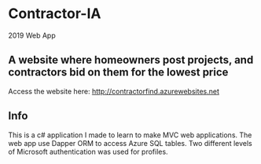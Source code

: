 # Contractor-IA
2019 Web App

## A website where homeowners post projects, and contractors bid on them for the lowest price

Access the website here:
<a href="http://contractorfind.azurewebsites.net"> http://contractorfind.azurewebsites.net <a/>

## Info
This is a c# application I made to learn to make MVC web applications.
The web app use Dapper ORM to access Azure SQL tables.
Two different levels of Microsoft authentication was used for profiles.
